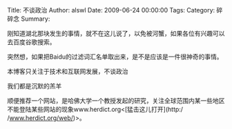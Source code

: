 Title: 不谈政治
Author: alswl
Date: 2009-06-24 00:00:00
Tags: 
Category: 碎碎念
Summary: 

刚知道湖北那块发生的事情，就不在这儿说了，以免被河蟹，如果各位有兴趣可以去百度谷歌搜索。

突然想，如果把Baidu的过滤词汇名单取出来，是不是应该是一件很神奇的事情。

本博客只关注于技术和互联网发展，不谈政治

我们都是沉默的羔羊

顺便推荐一个网站，是哈佛大学一个教授发起的研究，关注全球范围内某一些地区不能登陆某些网站的现象www.herdict.org<[猛击这儿打开](http:/
/www.herdict.org/web/)>。

